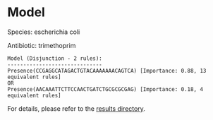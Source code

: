 
# Model

Species: escherichia coli

Antibiotic: trimethoprim

```
Model (Disjunction - 2 rules):
------------------------------
Presence(CCGAGGCATAGACTGTACAAAAAAACAGTCA) [Importance: 0.88, 13 equivalent rules]
OR
Presence(AACAAATTCTTCCAACTGATCTGCGCGCGAG) [Importance: 0.18, 4 equivalent rules]

```

For details, please refer to the [results directory](../../../../../results/scm_b/escherichia+coli/trimethoprim/repeat_6/).


